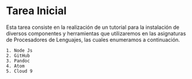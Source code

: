 # Tarea Inicial
Esta tarea consiste en la realización de un tutorial para la instalación de diversos componentes y herramientas que utilizaremos en las asignaturas de Procesadores de Lenguajes,  las cuales enumeramos a continuación.
   
    1. Node Js
    2. GitHub
    3. Pandoc
    4. Atom
    5. Cloud 9
